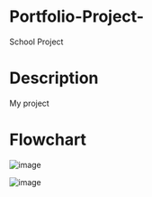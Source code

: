 # Portfolio-Project-
School Project 


# Description 
My project 


# Flowchart
![image](https://user-images.githubusercontent.com/92151619/205026774-63ca3766-cd13-403d-99e7-5c15c7db66d7.png)

![image](https://user-images.githubusercontent.com/92151619/205039138-9a99c1a1-1ab6-4147-a15f-85637480b2ec.png)


